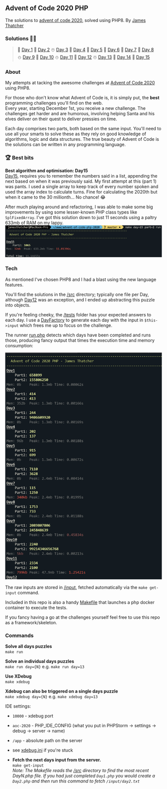 ## Advent of Code 2020 PHP
The solutions to [advent of code 2020](https://adventofcode.com/2020), solved using PHP8. By [James Thatcher](http://github.com/jthatch)

### Solutions 🥳🎉
> 🎄 [Day 1](/src/Day1.php) 🎅 [Day 2](/src/Day2.php) ☃️ [Day 3](/src/Day3.php) 🦌 [Day 4](/src/Day4.php) 🍪 [Day 5](/src/Day5.php) 
> 🥛 [Day 6](/src/Day6.php) 🧦 [Day 7](/src/Day7.php) 🎁 [Day 8](/src/Day8.php)   
> ⛄ [Day 9](/src/Day9.php) 🛐 [Day 10](/src/Day10.php) ⛄ [Day 11](/src/Day11.php) 🍪 [Day 12](/src/Day12.php) ☃️ [Day 13](/src/Day13.php) 🎅 [Day 14](/src/Day14.php) 🎄 [Day 15](/src/Day15.php)
### About
My attempts at tacking the awesome challenges at [Advent of Code 2020](https://adventofcode.com/2020/day/1) using PHP8.

For those who don't know what Advent of Code is, it is simply put, the **best** programming challenges you'll find on
the web.   
Every year, starting December 1st, you receive a new challenge. The challenges get harder and are humorous, involving
helping Santa and his elves deliver on their quest to deliver pressies on time.   

Each day comprises two parts, both based on the same input. You'll need to use all your smarts to solve these as they
rely on good knowledge of algorithms, logic and data structures. The true beauty of Advent of Code is the solutions 
can be written in any programming language.  

### 🏆 Best bits
**Best algorithm and optimisation: Day15**  
[Day15](/src/Day15.php), requires you to remember the numbers said in a list, appending the next based on when it was 
previously said.
My first attempt at this (part 1) was pants. I used a single array to keep track of every number spoken and used the 
array index to calculate turns. Fine for calculating the 2020th but when it came to the 30 millionth… No chance! 😂

After much playing around and refactoring, I was able to make some big improvements by using some lesser-known PHP 
class types like `SplFixedArray`. I've got this solution down to just 11 seconds using a paltry 633mb of RAM on my lappy.  
![day 15 part 2](/aoc-2020-jthatch-day15-pt2.png "AOC 2020 PHP Day 15 Part 2 in 11 secs")

### Tech
As mentioned I've chosen PHP8 and I had a blast using the new language features.  

You'll find the solutions in the [/src](/src) directory; typically one file per Day, although [Day12](/src/Day12) was an exception, and I ended up abstracting this puzzle into objects.  

If you're feeling cheeky, the [/tests](/tests) folder
has your expected answers to each day. I use a [DayFactory](/src/DayFactory.php) to generate each day with the input in `$this->input` which frees me up to focus on the challenge.   

The runner [run.php](/run.php) detects which days have been completed and runs those, producing fancy output that times the execution time and memory consumption:

![runner output](/aoc-2020-jthatch-run-output.png "AOC 2020 PHP runner output")

The raw inputs are stored in [/input](/input), fetched automatically via the `make get-input` command.

Included in this repo is also a handy [Makefile](/Makefile) that launches a php docker container to execute the tests.

If you fancy having a go at the challenges yourself feel free to use this repo as a framework/skeleton.

### Commands

**Solve all days puzzles**  
`make run`

**Solve an individual days puzzles**  
`make run day={N}` e.g. `make run day=13`

**Use XDebug**  
`make xdebug`  

**Xdebug can also be triggered on a single days puzzle**  
`make xdebug day={N}` e.g. `make xdebug day=13`

IDE settings:
- `10000` - xdebug port 
- `aoc-2020` - PHP_IDE_CONFIG (what you put in PHPStorm -> settings -> debug -> server -> name)
- `/app` - absolute path on the server  
- see [xdebug.ini](/xdebug.ini) if you're stuck


- **Fetch the next days input from the server.**  
  `make get-input`  
  _Note: The Makefile reads the [/src](/src) directory to find the most recent DayN.php file. If you had just completed `Day1.php` you would create a `Day2.php` and then run this command to fetch `/input/day2.txt`_